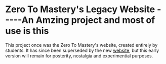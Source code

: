 # Zero To Mastery's Legacy Website -----An Amzing project and most of use is this
This project once was the Zero To Mastery's website, created entirely by students. It has since been superseded by the new [website](https://zerotomastery.io/?utm_source=github&utm_medium=zero-to-mastery-website), but this early version will remain for posterity, nostalgia and experimential purposes. 
